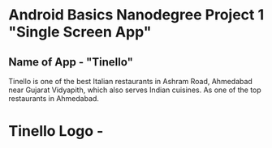 # Android Basics Nanodegree Project 1 "Single Screen App"

## Name of App - "Tinello"
Tinello is one of the best Italian restaurants in Ashram Road, Ahmedabad near Gujarat Vidyapith, which also serves Indian cuisines. As one of the top restaurants in Ahmedabad.

# Tinello Logo -
